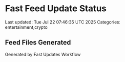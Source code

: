 # Fast Feed Update Status
Last updated: Tue Jul 22 07:46:35 UTC 2025
Categories: entertainment,crypto

## Feed Files Generated

Generated by Fast Updates Workflow
